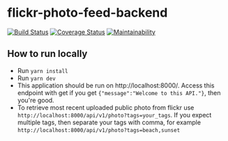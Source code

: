 # flickr-photo-feed-backend

[![Build Status](https://travis-ci.org/azie-ginanjar/flickr-photo-feed-backend.svg?branch=master)](https://travis-ci.org/azie-ginanjar/flickr-photo-feed-backend)
[![Coverage Status](https://coveralls.io/repos/github/azie-ginanjar/flickr-photo-feed-backend/badge.svg?branch=master)](https://coveralls.io/github/azie-ginanjar/flickr-photo-feed-backend?branch=master)
[![Maintainability](https://api.codeclimate.com/v1/badges/9bcd52f1c05c434001fb/maintainability)](https://codeclimate.com/github/azie-ginanjar/flickr-photo-feed-backend/maintainability)

## How to run locally
- Run `yarn install`
- Run `yarn dev`
- This application should be run on http://localhost:8000/. Access this endpoint with get if you get `{"message":"Welcome to this API."}`, then you're good.
- To retrieve most recent uploaded public photo from flickr use `http://localhost:8000/api/v1/photo?tags=your_tags`.
If you expect multiple tags, then separate your tags with comma, for example `http://localhost:8000/api/v1/photo?tags=beach,sunset`